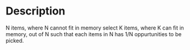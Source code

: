 # Description
N items, where N cannot fit in memory
select K items, where K can fit in memory, out of N such that each items in N has 1/N oppurtunities to be picked.
